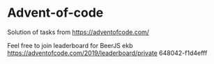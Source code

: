 # Advent-of-code
Solution of tasks from https://adventofcode.com/

Feel free to join leaderboard for BeerJS ekb
https://adventofcode.com/2019/leaderboard/private
648042-f1d4efff
